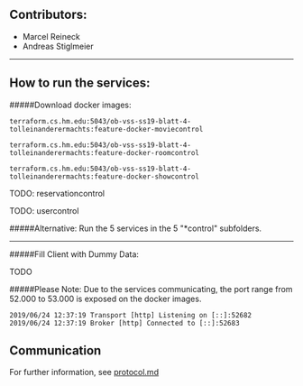 Contributors:
---
* Marcel Reineck
* Andreas Stiglmeier
 
---
 
How to run the services:
---
#####Download docker images:
````
terraform.cs.hm.edu:5043/ob-vss-ss19-blatt-4-tolleinanderermachts:feature-docker-moviecontrol
````
````
terraform.cs.hm.edu:5043/ob-vss-ss19-blatt-4-tolleinanderermachts:feature-docker-roomcontrol
````
````
terraform.cs.hm.edu:5043/ob-vss-ss19-blatt-4-tolleinanderermachts:feature-docker-showcontrol
````
TODO: reservationcontrol 

TODO: usercontrol 

#####Alternative: Run the 5 services in the 5 "*control" subfolders.

---

#####Fill Client with Dummy Data:

TODO


#####Please Note:
Due to the services communicating, the port range from 52.000 to 53.000 is exposed on the docker images.
````
2019/06/24 12:37:19 Transport [http] Listening on [::]:52682
2019/06/24 12:37:19 Broker [http] Connected to [::]:52683
````

Communication
---
For further information, see [protocol.md](https://github.com/ob-vss-ss19/blatt-4-tolleinanderermachts/blob/develop/protocol.md)
 
